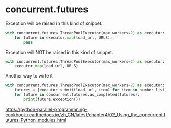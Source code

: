 # concurrent.futures

Exception will be raised in this kind of snippet.

```Python
with concurrent.futures.ThreadPoolExecutor(max_workers=2) as executor:
    for future in executor.map(load_url, URLS):
        pass
```

Exception will NOT be raised in this kind of snippet.

```Python
with concurrent.futures.ThreadPoolExecutor(max_workers=2) as executor:
    executor.map(load_url, URLS)
```

Another way to wirte it

```Python
with concurrent.futures.ThreadPoolExecutor(max_workers=2) as executor:
    futures = [executor.submit(load_url, item) for item in number_list]
    for future in concurrent.futures.as_completed(futures):
        print(future.exception())
```

<https://python-parallel-programmning-cookbook.readthedocs.io/zh_CN/latest/chapter4/02_Using_the_concurrent.futures_Python_modules.html>
